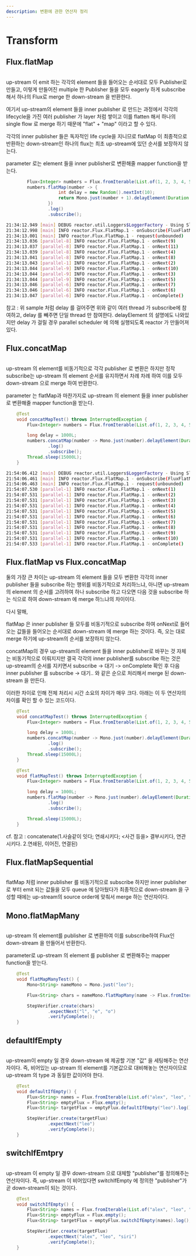 ```yaml
---
description: 변환에 관한 연산자 정리
---
```


# Transform

## Flux.flatMap

<figure><img src="../../.gitbook/assets/image (21).png" alt=""><figcaption></figcaption></figure>

up-stream 이 emit 하는 각각의 element 들을 들어오는 순서대로 모두 Publisher로 만들고, 이렇게 만들어진 multiple 한 Publisher 들을 모두  eagerly 하게 subscribe 해서 하나의 Flux로 merge 한 down-stream 을 반환한다.

여기서 up-stream의 element 들을 inner publisher 로 만드는 과정에서 각각의 lifecycle을 가진 여러 publisher 가 layer 처럼 쌓이고 이를 flatten 해서 하나의 single flow 로 merge 하기 때문에 "flat" + "map" 이라고 할 수 있다.

각각의 inner publisher 들은 독자적인 life cycle을 지니므로 flatMap 이 최종적으로 반환하는 down-stream인 하나의 flux는 최초 up-stream에 있던 순서를 보장하지 않는다.

parameter 로는 element 들을 inner publisher로 변환해줄 mapper function을 받는다.

```java
        Flux<Integer> numbers = Flux.fromIterable(List.of(1, 2, 3, 4, 5, 6, 7, 8, 9, 10));
        numbers.flatMap(number -> {
                    int delay = new Random().nextInt(10);
                    return Mono.just(number + 1).delayElement(Duration.ofMillis(delay));
                })
                .log()
                .subscribe();
```

```bash
21:34:12.949 [main] DEBUG reactor.util.Loggers$LoggerFactory - Using Slf4j logging framework
21:34:12.998 [main] INFO reactor.Flux.FlatMap.1 - onSubscribe(FluxFlatMap.FlatMapMain)
21:34:13.001 [main] INFO reactor.Flux.FlatMap.1 - request(unbounded)
21:34:13.036 [parallel-8] INFO reactor.Flux.FlatMap.1 - onNext(9)
21:34:13.037 [parallel-8] INFO reactor.Flux.FlatMap.1 - onNext(11)
21:34:13.039 [parallel-8] INFO reactor.Flux.FlatMap.1 - onNext(4)
21:34:13.041 [parallel-8] INFO reactor.Flux.FlatMap.1 - onNext(8)
21:34:13.043 [parallel-1] INFO reactor.Flux.FlatMap.1 - onNext(2)
21:34:13.044 [parallel-9] INFO reactor.Flux.FlatMap.1 - onNext(10)
21:34:13.044 [parallel-9] INFO reactor.Flux.FlatMap.1 - onNext(3)
21:34:13.044 [parallel-9] INFO reactor.Flux.FlatMap.1 - onNext(5)
21:34:13.046 [parallel-6] INFO reactor.Flux.FlatMap.1 - onNext(7)
21:34:13.046 [parallel-6] INFO reactor.Flux.FlatMap.1 - onNext(6)
21:34:13.047 [parallel-6] INFO reactor.Flux.FlatMap.1 - onComplete()
```

참고 : 위 sample 처럼 delay 를 걸어주면 위와 같이 여러 thread  가 subscribe에 참여하고, delay 를 빼주면 단일 thread 만 참여한다. delayElement 의 설명에도 나와있지만 delay 가 걸릴 경우 parallel scheduler 에 의해 실행되도록 reactor 가 만들어져 있다.





## Flux.concatMap

<figure><img src="../../.gitbook/assets/image (13).png" alt=""><figcaption></figcaption></figure>

up-stream 의 element를 비동기적으로 각각 publisher 로 변환은 하지만 정작 subscribe는 up-stream 의 element 순서를 유지하면서 차례 차례 하여 이를 모두 down-stream 으로 merge 하여 반환한다.

parameter 는 flatMap과 마찬가지로 up-stream 의 element 들을 inner publisher 로 변환해줄 mapper function을 받는다.

```java
    @Test
    void concatMapTest() throws InterruptedException {
        Flux<Integer> numbers = Flux.fromIterable(List.of(1, 2, 3, 4, 5, 6, 7, 8, 9, 10));

        long delay = 1000L;
        numbers.concatMap(number -> Mono.just(number).delayElement(Duration.ofMillis(delay)))
                .log()
                .subscribe();
        Thread.sleep(15000L);
    }
```

```bash
21:54:06.412 [main] DEBUG reactor.util.Loggers$LoggerFactory - Using Slf4j logging framework
21:54:06.461 [main] INFO reactor.Flux.FlatMap.1 - onSubscribe(FluxFlatMap.FlatMapMain)
21:54:06.463 [main] INFO reactor.Flux.FlatMap.1 - request(unbounded)
21:54:07.530 [parallel-1] INFO reactor.Flux.FlatMap.1 - onNext(1)
21:54:07.531 [parallel-1] INFO reactor.Flux.FlatMap.1 - onNext(2)
21:54:07.531 [parallel-1] INFO reactor.Flux.FlatMap.1 - onNext(3)
21:54:07.531 [parallel-1] INFO reactor.Flux.FlatMap.1 - onNext(4)
21:54:07.531 [parallel-1] INFO reactor.Flux.FlatMap.1 - onNext(5)
21:54:07.531 [parallel-1] INFO reactor.Flux.FlatMap.1 - onNext(6)
21:54:07.531 [parallel-1] INFO reactor.Flux.FlatMap.1 - onNext(7)
21:54:07.531 [parallel-1] INFO reactor.Flux.FlatMap.1 - onNext(8)
21:54:07.531 [parallel-1] INFO reactor.Flux.FlatMap.1 - onNext(9)
21:54:07.531 [parallel-1] INFO reactor.Flux.FlatMap.1 - onNext(10)
21:54:07.533 [parallel-1] INFO reactor.Flux.FlatMap.1 - onComplete()
```





## Flux.flatMap vs Flux.concatMap

둘의 가장 큰 차이는 up-stream 의 element 들을 모두 변환한 각각의 inner publisher 들을 subscribe 하는 행위를 비동기적으로 처리하느냐, 아니면 up-stream 의 element 의 순서를 고려하여 하나 subscribe 하고 다오면 다음 것을 subscribe 하는 식으로 하여 down-stream 에 merge  하느냐의 차이이다.

다시 말해,

flatMap 은 inner publisher 들 모두를 비동기적으로 subscribe 하여 onNext로 들어오는 값들을 들어오는 순서대로 down-stream 에 merge 하는 것이다. 즉, 오는 대로 merge 하기에 up-stream의 순서를 보장하지 않는다.

concatMap의 경우 up-stream의 element 들을 inner publisher로 바꾸는 것 자체는 비동기적으로 이뤄지지만 결국 각각의 inner publisher를 subscribe 하는 것은 up-stream의 순서를 지키면서 subscribe -> 대기 -> onComplete 확인 후 다음 inner publisher 를 subscribe -> 대기.. 와 같은 순으로 처리해서 merge 된 down-stream 을 만든다.

이러한 차이로 인해 전체 처리시 시간 소요의 차이가 매우 크다. 아래는 이 두 연산자의 차이를 확인 할 수 있는 코드이다.

```java
    @Test
    void concatMapTest() throws InterruptedException {
        Flux<Integer> numbers = Flux.fromIterable(List.of(1, 2, 3, 4, 5, 6, 7, 8, 9, 10));

        long delay = 1000L;
        numbers.concatMap(number -> Mono.just(number).delayElement(Duration.ofMillis(delay)))
                .log()
                .subscribe();
        Thread.sleep(15000L);
    }

    @Test
    void flatMapTest() throws InterruptedException {
        Flux<Integer> numbers = Flux.fromIterable(List.of(1, 2, 3, 4, 5, 6, 7, 8, 9, 10));

        long delay = 1000L;
        numbers.flatMap(number -> Mono.just(number).delayElement(Duration.ofMillis(delay)))
                .log()
                .subscribe();

        Thread.sleep(15000L);
    }
```

cf. 참고 : concatenate(1.사슬같이 잇다; 연쇄시키다; <사건 등을> 결부시키다, 연관시키다. 2.연쇄된, 이어진, 연결된)





## Flux.flatMapSequential

<figure><img src="../../.gitbook/assets/image (25).png" alt=""><figcaption></figcaption></figure>

flatMap 처럼 inner publisher 를 비동기적으로 subscribe 하지만 inner publisher 로 부터 emit 되는 값들을 모두 queue 에 담아뒀다가 최종적으로 down-stream 을 구성할 때에는 up-stream의 source order에 맞춰서 merge 하는 연산자이다.





## Mono.flatMapMany

<figure><img src="../../.gitbook/assets/image (20).png" alt=""><figcaption></figcaption></figure>

up-stream 의 element를 publisher 로 변환하여 이를 subscribe하여 Flux인 down-stream 을 만들어서 반환한다.

parameter로 up-stream 의 element 를 publisher 로 변환해주는 mapper function을 받는다.

```java
    @Test
    void flatMapManyTest() {
        Mono<String> nameMono = Mono.just("leo");

        Flux<String> chars = nameMono.flatMapMany(name -> Flux.fromIterable(List.of(name.split("")))).log();

        StepVerifier.create(chars)
                .expectNext("l", "e", "o")
                .verifyComplete();
    }
```





## defaultIfEmpty

<figure><img src="../../.gitbook/assets/image (12).png" alt=""><figcaption></figcaption></figure>

up-stream이 empty 일 경우 down-stream 에 제공할 기본 "값" 을 세팅해주는 연산자이다. 즉, 비어있는 up-stream 의 element를 기본값으로 대비해놓는 연산자이므로 up-stream 의 type 과 동일한 값이어야 한다.

```java
    @Test
    void defaultIfEmpty() {
        Flux<String> names = Flux.fromIterable(List.of("alex", "leo", "siri"));
        Flux<String> emptyFlux = Flux.empty();
        Flux<String> targetFlux = emptyFlux.defaultIfEmpty("leo").log();

        StepVerifier.create(targetFlux)
                .expectNext("leo")
                .verifyComplete();
    }

```





## switchIfEmtpry

<figure><img src="../../.gitbook/assets/image (17).png" alt=""><figcaption></figcaption></figure>

up-stream 이 empty  일 경우 down-stream 으로 대체할 "publisher"를 정의해주는 연산자이다. 즉, up-stream 이 비어있다면 switchIfEmpty 에 정의한 "publisher"가 곧 down-stream이 되는 것이다.

```java
    @Test
    void switchIfEmpty() {
        Flux<String> names = Flux.fromIterable(List.of("alex", "leo", "siri"));
        Flux<String> emptyFlux = Flux.empty();
        Flux<String> targetFlux = emptyFlux.switchIfEmpty(names).log();

        StepVerifier.create(targetFlux)
                .expectNext("alex", "leo", "siri")
                .verifyComplete();
    }
```

